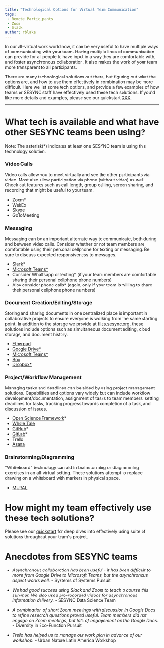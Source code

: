 ```yaml
---
title: "Technological Options for Virtual Team Communication"
tags:
 - Remote Participants
 - Zoom
 - Slack
author: rblake
---
```

  
In our all-virtual work world now, it can be very useful to have multiple ways of communicating with your team.  Having multiple lines of communication can provide for all people to have input in a way they are comfortable with, and foster asynchronous collaboration.  It also makes the work of your team more transparent to all participants.  

There are many technological solutions out there, but figuring out what the options are, and how to use them effectively in combination may be more difficult.  Here we list some tech options, and provide a few examples of how teams or SESYNC staff have effectively used these tech solutions.  If you'd like more details and examples, please see our quickstart [XXX]().

----------------------------

# What tech is available and what have other SESYNC teams been using?

Note: The asterisk(*) indicates at least one SESYNC team is using this technology solution.

### Video Calls

Video calls allow you to meet virtually and see the other participants via video.  Most also allow participation via phone (without video) as well.  Check out features such as call length, group calling, screen sharing, and recording that might be useful to your team. 

 - Zoom*
 - WebEx
 - Skype
 - GoToMeeting
 
### Messaging

Messaging can be an important alternate way to communicate, both during and between video calls.  Consider whether or not team members are comfortable using their personal cellphone for texting or messaging.  Be sure to discuss expected responsiveness to messages.  

 - [Slack*](https://slack.com/)
 - [Microsoft Teams*](https://www.microsoft.com/en-us/microsoft-365/microsoft-teams/group-chat-software)
 - Consider Whattsapp or texting* (if your team members are comfortable sharing their personal cellphone phone numbers)
 - Also consider phone calls* (again, only if your team is willing to share their personal cellphone phone numbers)
 
### Document Creation/Editing/Storage

Storing and sharing documents in one centralized place is important in collaborative projects to ensure everyone is working from the same starting point.  In addition to the storage we provide at [files.sesync.org](files.sesync.org), these solutions include options such as simultaneous document editing, cloud storage, and document history.  

 - [Etherpad](https://etherpad.org/)
 - [Google Drive*](https://www.google.com/intl/en/drive/)
 - [Microsoft Teams*](https://www.microsoft.com/en-us/microsoft-365/microsoft-teams/group-chat-software)
 - [Box](https://www.box.com/)
 - [Dropbox*](https://www.dropbox.com/)
 
### Project/Workflow Management

Managing tasks and deadlines can be aided by using project management solutions.  Capabilities and options vary widely but can include workflow development/documentation, assignment of tasks to team members, setting deadlines for tasks, tracking progress towards completion of a task, and discussion of issues. 

 - [Open Science Framework](https://osf.io/)*
 - [Whole Tale](https://wholetale.org/)
 - [GitHub](https://github.com)*  
 - [GitLab](https://gitlab.com)*
 - [Trello](https://trello.com/)
 - [Asana](https://asana.com/)

### Brainstorming/Diagramming

"Whiteboard" technology can aid in brainstorming or diagramming exercises in an all-virtual setting.  These solutions attempt to replace drawing on a whiteboard with markers in physical space.  

 - [MURAL](https://www.mural.co/)


# How might my team effectively use these tech solutions? 

Please see our [quickstart]() for deep dives into effectively using suite of solutions throughout your team's project.  
  
# Anecdotes from SESYNC teams
 - _Asynchronous collaboration has been useful - it has been difficult to move from Google Drive to Microsoft Teams, but the asynchronous aspect works well._ - Systems of Systems Pursuit

 - _We had good success using Slack and Zoom to teach a course this summer.  We also used pre-recorded videos for asynchronous information delivery._ - SESYNC Data Science Team
 
 - _A combination of short Zoom meetings with discussion in Google Docs to refine research questions proved useful.  Team members did not engage on Zoom meetings, but lots of engagement on the Google Docs._ - Diversity in Eco-Function Pursuit 
 
 - _Trello has helped us to manage our work plan in advance of our workshop._ - Urban Nature Latin America Workshop 
